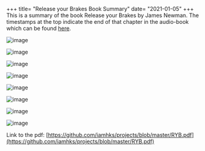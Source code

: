 +++
title= "Release your Brakes Book Summary"
date= "2021-01-05"
+++
This is a summary of the book Release your Brakes by James Newman. The timestamps at the top indicate the end of that chapter in the audio-book which can be found [here](https://www.youtube.com/watch?v=T4TYNFh9iZ8).

![image](/RYB1.jpg)

![image](/RYB2.jpg)

![image](/RYB3.jpg)

![image](/RYB4.jpg)

![image](/RYB5.jpg)

![image](/RYB6.jpg)

![image](/RYB7.jpg)

![image](/RYB8.jpg)

Link to the pdf: [https://github.com/iamhks/projects/blob/master/RYB.pdf](https://github.com/iamhks/projects/blob/master/RYB.pdf)